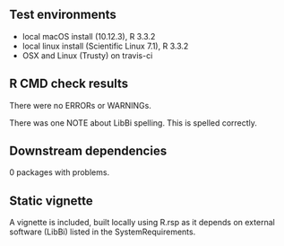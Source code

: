 ## Test environments
* local macOS install (10.12.3), R 3.3.2
* local linux install (Scientific Linux 7.1), R 3.3.2
* OSX and Linux (Trusty) on travis-ci

## R CMD check results
There were no ERRORs or WARNINGs.

There was one NOTE about LibBi spelling. This is spelled correctly.

## Downstream dependencies
0 packages with problems.

## Static vignette
A vignette is included, built locally using R.rsp as it depends on external software (LibBi) listed in the SystemRequirements.
